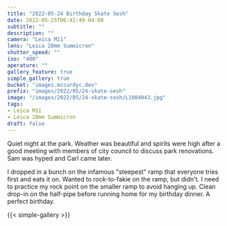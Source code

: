 ```yaml
---
title: "2022-05-24 Birthday Skate Sesh"
date: 2022-05-25T06:41:49-04:00
subtitle: ""
description: ""
camera: "Leica M11"
lens: "Leica 28mm Summicron"
shutter_speed: ""
iso: "400"
aperature: ""
gallery_feature: true
simple_gallery: true
bucket: "images.mccurdyc.dev"
prefix: "images/2022/05/24-skate-sesh"
image: "/images/2022/05/24-skate-sesh/L1004043.jpg"
tags:
- Leica M11
- Leica 28mm Summicron
draft: false
---
```


Quiet night at the park. Weather was beautiful and spirits were high after a good
meeting with members of city council to discuss park renovations. Sam was hyped
and Carl came later.

I dropped in a bunch on the infamous "steepest" ramp that everyone tries first
and eats it on. Wanted to rock-to-fakie on the ramp, but didn't. I need to practice
my rock point on the smaller ramp to avoid hanging up. Clean drop-in on the half-pipe
before running home for my birthday dinner. A perfect birthday.

{{< simple-gallery >}}
